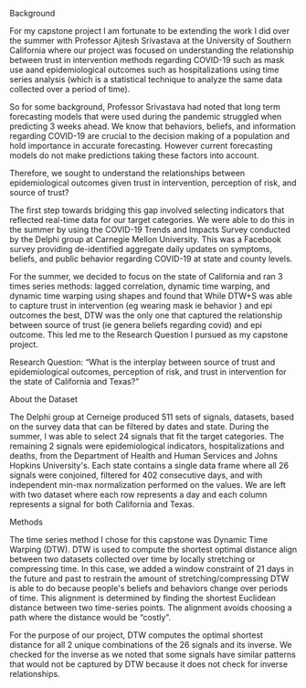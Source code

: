 Background

For my capstone project I am fortunate to be extending the work I did over the summer with Professor Ajitesh Srivastava at the University of Southern California where our project was focused on understanding the relationship between trust in intervention methods regarding COVID-19 such as mask use aand epidemiological outcomes such as hospitalizations using time series analysis (which is a statistical technique to analyze the same data collected over a period of time).

So for some background, Professor Srivastava had noted that long term forecasting models that were used during the pandemic struggled when predicting 3 weeks ahead. We know that behaviors, beliefs, and information regarding COVID-19 are crucial to the decision making of a population and hold importance in accurate forecasting. However current forecasting models do not make predictions taking these factors into account. 

Therefore, we sought to understand the relationships between epidemiological outcomes given trust in intervention, perception of risk, and source of trust? 

The first step towards bridging this gap involved selecting indicators that reflected real-time data for our target categories. We were able to do this in the summer by using the COVID-19 Trends and Impacts Survey conducted by the Delphi group at Carnegie Mellon University. This was a Facebook survey providing de-identified aggregate daily updates on symptoms, beliefs, and public behavior regarding COVID-19 at state and county levels. 

For the summer, we decided to focus on the state of California and ran 3 times series methods: lagged correlation, dynamic time warping, and dynamic time warping using shapes and found that While DTW+S was able to capture trust in intervention (eg wearing mask ie behavior ) and epi outcomes the best, DTW was the only one that captured the relationship between source of trust (ie genera beliefs regarding covid) and epi outcome. This led me to the Research Question I pursued as my capstone project.


Research Question:  “What is the interplay between source of trust and epidemiological outcomes, perception of risk, and trust in intervention for the state of California and Texas?” 


About the Dataset 

The Delphi group at Cerneige produced 511 sets of signals, datasets, based on the survey data that can be filtered by dates and state. During the summer, I was able to select 24 signals that fit the target categories. The remaining 2 signals were epidemiological indicators, hospitalizations and deaths, from the Department of Health and Human Services and Johns Hopkins University's. Each state contains a single data frame where all 26 signals were conjoined, filtered for 402 consecutive days, and with independent min-max normalization performed on the values. We are left with two dataset where each row represents a day and each column represents a signal for both California and Texas.


Methods

The time series method I chose for this capstone was Dynamic Time Warping (DTW). DTW is used to compute the shortest optimal distance align  between two datasets collected over time by locally stretching or compressing time. In this case, we added a window constraint of 21 days in the future and past to restrain the amount of stretching/compressing DTW is able to do because people's beliefs and behaviors change over periods of time. This alignment is determined by finding the shortest Euclidean distance between two time-series points. The alignment avoids choosing a path where the distance would be “costly”.

For the purpose of our project, DTW computes the optimal shortest distance for all 2 unique combinations of the 26 signals and its inverse. We checked for the inverse as we noted that some signals have similar patterns that would not be captured by DTW because it does not check for inverse relationships. 


